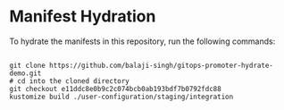 
# Manifest Hydration

To hydrate the manifests in this repository, run the following commands:

```shell

git clone https://github.com/balaji-singh/gitops-promoter-hydrate-demo.git
# cd into the cloned directory
git checkout e11ddc8e0b9c2c074bcb0ab193bdf7b0792fdc88
kustomize build ./user-configuration/staging/integration
```